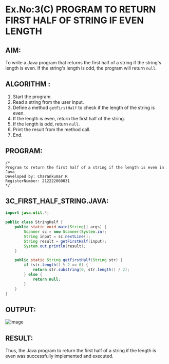 # Ex.No:3(C) PROGRAM TO RETURN FIRST HALF OF STRING IF EVEN LENGTH

## AIM:
To write a Java program that returns the first half of a string if the string's length is even. If the string's length is odd, the program will return `null`.

## ALGORITHM :
1. Start the program.
2. Read a string from the user input.
3. Define a method `getFirstHalf` to check if the length of the string is even.
4. If the length is even, return the first half of the string.
5. If the length is odd, return `null`.
6. Print the result from the method call.
7. End.

## PROGRAM:
```
/*
Program to return the first half of a string if the length is even in Java
Developed by: Charankumar R
RegisterNumber: 212222060031
*/
```

## 3C_FIRST_HALF_STRING.JAVA:
```java
import java.util.*;

public class StringHalf {
    public static void main(String[] args) {
        Scanner sc = new Scanner(System.in);
        String input = sc.nextLine();
        String result = getFirstHalf(input);
        System.out.println(result);
    }

    public static String getFirstHalf(String str) {
        if (str.length() % 2 == 0) {
            return str.substring(0, str.length() / 2);
        } else {
            return null;
        }
    }
}
```

## OUTPUT:
![image](https://github.com/user-attachments/assets/f81b0158-f6bd-4e0f-9336-58acf5b5de2c)



## RESULT:
Thus, the Java program to return the first half of a string if the length is even was successfully implemented and executed.
